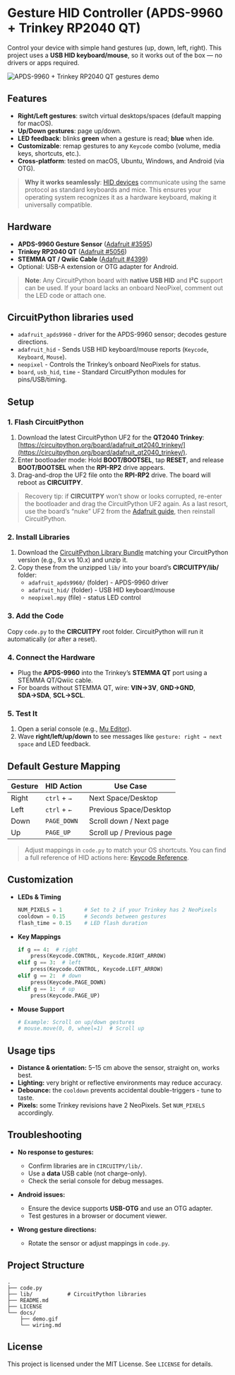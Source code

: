 # Gesture HID Controller (APDS-9960 + Trinkey RP2040 QT)

Control your device with simple hand gestures (up, down, left, right). This project uses a **USB HID keyboard/mouse**, so it works out of the box — no drivers or apps required.

![APDS-9960 + Trinkey RP2040 QT gestures demo](docs/demo.gif)

## Features

- **Right/Left gestures**: switch virtual desktops/spaces (default mapping for macOS).
- **Up/Down gestures**: page up/down.
- **LED feedback**: blinks **green** when a gesture is read; **blue** when ide.
- **Customizable**: remap gestures to any `Keycode` combo (volume, media keys, shortcuts, etc.).
- **Cross-platform**: tested on macOS, Ubuntu, Windows, and Android (via OTG).

> **Why it works seamlessly**: [HID devices](https://en.wikipedia.org/wiki/Human_interface_device) communicate using the same protocol as standard keyboards and mice. This ensures your operating system recognizes it as a hardware keyboard, making it universally compatible.

## Hardware

- **APDS-9960 Gesture Sensor** ([Adafruit #3595](https://www.adafruit.com/product/3595))
- **Trinkey RP2040 QT** ([Adafruit #5056](https://www.adafruit.com/product/5056))
- **STEMMA QT / Qwiic Cable** ([Adafruit #4399](https://www.adafruit.com/product/4399))
- Optional: USB-A extension or OTG adapter for Android.

> **Note**: Any CircuitPython board with **native USB HID** and **I²C** support can be used. If your board lacks an onboard NeoPixel, comment out the LED code or attach one.

## CircuitPython libraries used

- `adafruit_apds9960` - driver for the APDS-9960 sensor; decodes gesture directions.
- `adafruit_hid` - Sends USB HID keyboard/mouse reports (`Keycode`, `Keyboard`, `Mouse`).
- `neopixel` - Controls the Trinkey’s onboard NeoPixels for status.
- `board`, `usb_hid`, `time` - Standard CircuitPython modules for pins/USB/timing.


## Setup

### 1. Flash CircuitPython

1. Download the latest CircuitPython UF2 for the **QT2040 Trinkey**: [https://circuitpython.org/board/adafruit_qt2040_trinkey/](https://circuitpython.org/board/adafruit_qt2040_trinkey/).
2. Enter bootloader mode: Hold **BOOT/BOOTSEL**, tap **RESET**, and release **BOOT/BOOTSEL** when the **RPI-RP2** drive appears.
3. Drag-and-drop the UF2 file onto the **RPI-RP2** drive. The board will reboot as **CIRCUITPY**.

> Recovery tip: if **CIRCUITPY** won’t show or looks corrupted, re-enter the bootloader and drag the CircuitPython UF2 again. As a last resort, use the board’s “nuke” UF2 from the [Adafruit guide](https://learn.adafruit.com/adafruit-trinkey-qt2040/circuitpython), then reinstall CircuitPython.

### 2. Install Libraries


1. Download the [CircuitPython Library Bundle](https://circuitpython.org/libraries) matching your CircuitPython version (e.g., 9.x vs 10.x) and unzip it.  
2. Copy these from the unzipped `lib/` into your board’s **CIRCUITPY/lib/** folder:
    - `adafruit_apds9960/` (folder) - APDS-9960 driver
    - `adafruit_hid/` (folder) - USB HID keyboard/mouse
    - `neopixel.mpy` (file) - status LED control

### 3. Add the Code

Copy `code.py` to the **CIRCUITPY** root folder. CircuitPython will run it automatically (or after a reset).

### 4. Connect the Hardware

- Plug the **APDS-9960** into the Trinkey’s **STEMMA QT** port using a STEMMA QT/Qwiic cable.
- For boards without STEMMA QT, wire: **VIN→3V**, **GND→GND**, **SDA→SDA**, **SCL→SCL**.

### 5. Test It

1. Open a serial console (e.g., [Mu Editor](https://codewith.mu/en/download)).
2. Wave **right/left/up/down** to see messages like `gesture: right → next space` and LED feedback.

## Default Gesture Mapping

| Gesture | HID Action             | Use Case                     |
|---------|------------------------|------------------------------|
| Right   | `ctrl` + `→`          | Next Space/Desktop           |
| Left    | `ctrl` + `←`          | Previous Space/Desktop       |
| Down    | `PAGE_DOWN`           | Scroll down / Next page      |
| Up      | `PAGE_UP`             | Scroll up / Previous page    |

> Adjust mappings in `code.py` to match your OS shortcuts. You can find a full reference of HID actions here: [Keycode Reference](https://docs.circuitpython.org/projects/hid/en/latest/api.html#adafruit_hid.keycode.Keycode).

## Customization

- **LEDs & Timing**
  ```python
  NUM_PIXELS = 1       # Set to 2 if your Trinkey has 2 NeoPixels
  cooldown = 0.15      # Seconds between gestures
  flash_time = 0.15    # LED flash duration
  ```

- **Key Mappings**
  ```python
  if g == 4:  # right
      press(Keycode.CONTROL, Keycode.RIGHT_ARROW)
  elif g == 3:  # left
      press(Keycode.CONTROL, Keycode.LEFT_ARROW)
  elif g == 2:  # down
      press(Keycode.PAGE_DOWN)
  elif g == 1:  # up
      press(Keycode.PAGE_UP)
  ```

- **Mouse Support**
  ```python
  # Example: Scroll on up/down gestures
  # mouse.move(0, 0, wheel=1)  # Scroll up
  ```

## Usage tips

- **Distance & orientation:** 5–15 cm above the sensor, straight on, works best.
- **Lighting:** very bright or reflective environments may reduce accuracy.
- **Debounce:** the `cooldown` prevents accidental double-triggers - tune to taste.
- **Pixels:** some Trinkey revisions have 2 NeoPixels. Set `NUM_PIXELS` accordingly.

## Troubleshooting

- **No response to gestures:**
  - Confirm libraries are in `CIRCUITPY/lib/`.
  - Use a **data** USB cable (not charge-only).
  - Check the serial console for debug messages.

- **Android issues:**
  - Ensure the device supports **USB-OTG** and use an OTG adapter.
  - Test gestures in a browser or document viewer.

- **Wrong gesture directions:**
  - Rotate the sensor or adjust mappings in `code.py`.

## Project Structure

```
.
├── code.py
├── lib/           # CircuitPython libraries
├── README.md
├── LICENSE
└── docs/
    ├── demo.gif
    └── wiring.md
```

## License

This project is licensed under the MIT License. See `LICENSE` for details.
